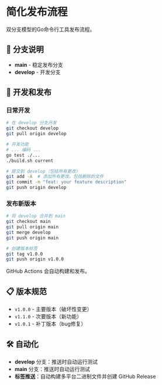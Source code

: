 # 简化发布流程

双分支模型的Go命令行工具发布流程。

## 🌿 分支说明
- **main** - 稳定发布分支
- **develop** - 开发分支

## 🔄 开发和发布

### 日常开发
```bash
# 在 develop 分支开发
git checkout develop
git pull origin develop

# 开发功能
# ... 编码 ...
go test ./...
./build.sh current

# 提交到 develop（包括所有更改）
git add -A  # 添加所有更改，包括删除的文件
git commit -m "feat: your feature description"
git push origin develop
```

### 发布新版本
```bash
# 将 develop 合并到 main
git checkout main
git pull origin main
git merge develop
git push origin main

# 创建版本标签
git tag v1.0.0
git push origin v1.0.0
```

GitHub Actions 会自动构建和发布。

## 📋 版本规范
- `v1.0.0` - 主要版本（破坏性变更）
- `v1.1.0` - 次要版本（新功能）
- `v1.0.1` - 补丁版本（bug修复）

## 🛠 自动化
- **develop** 分支：推送时自动运行测试
- **main** 分支：推送时自动运行测试
- **标签推送**：自动构建多平台二进制文件并创建 GitHub Release